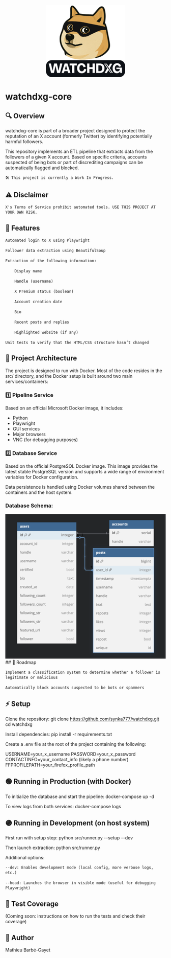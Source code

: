 <div align="center">
   <img src="../assets/watchdxg-logo.png" alt="watchdxg logo" width="250">
</div>

# watchdxg-core

## 🔍 Overview

watchdxg-core is part of a broader project designed to protect the reputation of an X account (formerly Twitter) by identifying potentially harmful followers.

This repository implements an ETL pipeline that extracts data from the followers of a given X account. Based on specific criteria, accounts suspected of being bots or part of discrediting campaigns can be automatically flagged and blocked.

    🛠 This project is currently a Work In Progress.

## ⚠️ Disclaimer

    X's Terms of Service prohibit automated tools. USE THIS PROJECT AT YOUR OWN RISK.

## 👀 Features

    Automated login to X using Playwright

    Follower data extraction using BeautifulSoup

    Extraction of the following information:

        Display name

        Handle (username)

        X Premium status (boolean)

        Account creation date

        Bio

        Recent posts and replies

        Highlighted website (if any)

    Unit tests to verify that the HTML/CSS structure hasn’t changed

## 📐 Project Architecture

The project is designed to run with Docker.
Most of the code resides in the src/ directory, and the Docker setup is built around two main services/containers:
### 1️⃣ Pipeline Service

Based on an official Microsoft Docker image, it includes:
- Python
- Playwright
- GUI services
- Major browsers
- VNC (for debugging purposes)

### 2️⃣ Database Service

Based on the official PostgreSQL Docker image. This image provides the latest stable PostgreSQL version and supports a wide range of environment variables for Docker configuration.

Data persistence is handled using Docker volumes shared between the containers and the host system.

### Database Schema:

<div align="center">
   <img src="assets/mcd.png" alt="schema" width="600">
</div>
## 🧠 Roadmap

    Implement a classification system to determine whether a follower is legitimate or malicious

    Automatically block accounts suspected to be bots or spammers

## ⚡ Setup

Clone the repository:
git clone https://github.com/synka777/watchdxg.git
cd watchdxg

Install dependencies:
pip install -r requirements.txt

Create a .env file at the root of the project containing the following:

USERNAME=your_x_username
PASSWORD=your_x_password
CONTACTINFO=your_contact_info (likely a phone number)
FFPROFILEPATH=your_firefox_profile_path

## 🟢 Running in Production (with Docker)

To initialize the database and start the pipeline:
docker-compose up -d

To view logs from both services:
docker-compose logs
## 🟣 Running in Development (on host system)

First run with setup step:
python src/runner.py --setup --dev

Then launch extraction:
python src/runner.py

Additional options:

    --dev: Enables development mode (local config, more verbose logs, etc.)

    --head: Launches the browser in visible mode (useful for debugging Playwright)

## 🧪 Test Coverage

(Coming soon: instructions on how to run the tests and check their coverage)

## 🧠 Author

Mathieu Barbé-Gayet